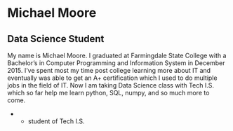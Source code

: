 # Michael Moore
## Data Science Student

My name is Michael Moore. I graduated at Farmingdale State College with a Bachelor’s in Computer Programming and Information System in December 2015. I’ve spent most my time post college learning more about IT and eventually was able to get an A+ certification which I used to do multiple jobs in the field of IT. Now I am taking Data Science class with Tech I.S. which so far help me learn python, SQL, numpy, and so much more to come.


- - student of Tech I.S.
